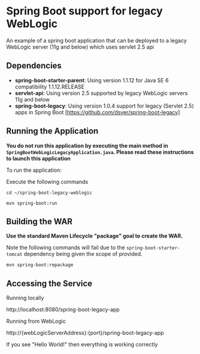 # Spring Boot support for legacy WebLogic
An example of a spring boot application that can be deployed to a legacy WebLogic server (11g and below) which uses servlet 2.5 api

## Dependencies

- __spring-boot-starter-parent__: Using version 1.1.12 for Java SE 6 compatibility 1.1.12.RELEASE
- __servlet-api__: Using version 2.5 supported by legacy WebLogic servers 11g and below
- __spring-boot-legacy__: Using version 1.0.4 support for legacy (Servlet 2.5) apps in Spring Boot [https://github.com/dsyer/spring-boot-legacy]
   
## Running the Application

__You do not run this application by executing the main method in `SpringBootWebLogicLegacyApplication.java`. Please read these instructions to launch this application__

To run the application:

Execute the following commands
 
`cd ~/spring-boot-legacy-weblogic`

`mvn spring-boot:run`

## Building the WAR

__Use the standard Maven Lifecycle "package" goal to create the WAR.__

Note the following commands will fail due to the `spring-boot-starter-tomcat` dependency being given the scope of provided.

`mvn spring-boot:repackage`

## Accessing the Service

Running locally

http://localhost:8080/spring-boot-legacy-app

Running from WebLogic

http://{webLogicServerAddress}:{port}/spring-boot-legacy-app

If you see "Hello World!" then everything is working correctly
